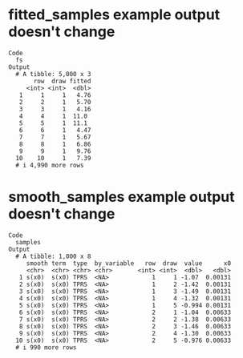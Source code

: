 # fitted_samples example output doesn't change

    Code
      fs
    Output
      # A tibble: 5,000 x 3
           row  draw fitted
         <int> <int>  <dbl>
       1     1     1   4.76
       2     2     1   5.70
       3     3     1   4.16
       4     4     1  11.0 
       5     5     1  11.1 
       6     6     1   4.47
       7     7     1   5.67
       8     8     1   6.86
       9     9     1   9.76
      10    10     1   7.39
      # i 4,990 more rows

# smooth_samples example output doesn't change

    Code
      samples
    Output
      # A tibble: 1,000 x 8
         smooth term  type  by_variable   row  draw  value      x0
         <chr>  <chr> <chr> <chr>       <int> <int>  <dbl>   <dbl>
       1 s(x0)  s(x0) TPRS  <NA>            1     1 -1.07  0.00131
       2 s(x0)  s(x0) TPRS  <NA>            1     2 -1.42  0.00131
       3 s(x0)  s(x0) TPRS  <NA>            1     3 -1.49  0.00131
       4 s(x0)  s(x0) TPRS  <NA>            1     4 -1.32  0.00131
       5 s(x0)  s(x0) TPRS  <NA>            1     5 -0.994 0.00131
       6 s(x0)  s(x0) TPRS  <NA>            2     1 -1.04  0.00633
       7 s(x0)  s(x0) TPRS  <NA>            2     2 -1.38  0.00633
       8 s(x0)  s(x0) TPRS  <NA>            2     3 -1.46  0.00633
       9 s(x0)  s(x0) TPRS  <NA>            2     4 -1.30  0.00633
      10 s(x0)  s(x0) TPRS  <NA>            2     5 -0.976 0.00633
      # i 990 more rows

